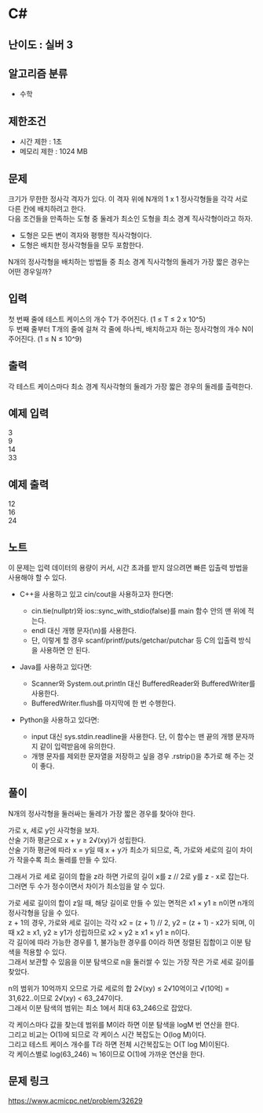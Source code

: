 # C#

## 난이도 : 실버 3

## 알고리즘 분류
  - 수학

## 제한조건
  - 시간 제한 : 1초
  - 메모리 제한 : 1024 MB

## 문제
크기가 무한한 정사각 격자가 있다. 이 격자 위에 N개의 1 x 1 정사각형들을 각각 서로 다른 칸에 배치하려고 한다.<br/>
다음 조건들을 만족하는 도형 중 둘레가 최소인 도형을 최소 경계 직사각형이라고 하자.<br/>

  - 도형은 모든 변이 격자와 평행한 직사각형이다.
  - 도형은 배치한 정사각형들을 모두 포함한다.

N개의 정사각형을 배치하는 방법들 중 최소 경계 직사각형의 둘레가 가장 짧은 경우는 어떤 경우일까?<br/>


## 입력
첫 번째 줄에 테스트 케이스의 개수 T가 주어진다. (1 ≤ T ≤ 2 x 10^5)<br/>
두 번째 줄부터 T개의 줄에 걸쳐 각 줄에 하나씩, 배치하고자 하는 정사각형의 개수 N이 주어진다. (1 ≤ N ≤ 10^9)<br/>


## 출력
각 테스트 케이스마다 최소 경계 직사각형의 둘레가 가장 짧은 경우의 둘레를 출력한다.<br/>


## 예제 입력
3<br/>
9<br/>
14<br/>
33<br/>


## 예제 출력
12<br/>
16<br/>
24<br/>


## 노트
이 문제는 입력 데이터의 용량이 커서, 시간 초과를 받지 않으려면 빠른 입출력 방법을 사용해야 할 수 있다.<br/>

  - C++을 사용하고 있고 cin/cout을 사용하고자 한다면:
    - cin.tie(nullptr)와 ios::sync_with_stdio(false)를 main 함수 안의 맨 위에 적는다.
    - endl 대신 개행 문자(\n)를 사용한다.
    - 단, 이렇게 할 경우 scanf/printf/puts/getchar/putchar 등 C의 입출력 방식을 사용하면 안 된다.

  - Java를 사용하고 있다면:
    - Scanner와 System.out.println 대신 BufferedReader와 BufferedWriter를 사용한다.
    - BufferedWriter.flush를 마지막에 한 번 수행한다.

  - Python을 사용하고 있다면:

    - input 대신 sys.stdin.readline을 사용한다. 단, 이 함수는 맨 끝의 개행 문자까지 같이 입력받음에 유의한다.
    - 개행 문자를 제외한 문자열을 저장하고 싶을 경우 .rstrip()을 추가로 해 주는 것이 좋다.


## 풀이
N개의 정사각형을 둘러싸는 둘레가 가장 짧은 경우를 찾아야 한다.<br/>


가로 x, 세로 y인 사각형을 보자.<br/>
산술 기하 평균으로 x + y ≥ 2√(xy)가 성립한다.<br/>
산술 기하 평균에 따라 x = y일 때 x + y가 최소가 되므로, 즉, 가로와 세로의 길이 차이가 작을수록 최소 둘레를 만들 수 있다.<br/>


그래서 가로 세로 길이의 합을 z라 하면 가로의 길이 x를 z // 2로 y를 z - x로 잡는다.<br/>
그러면 두 수가 정수이면서 차이가 최소임을 알 수 있다.<br/>


가로 세로 길이의 합이 z일 때, 해당 길이로 만들 수 있는 면적은 x1 × y1 ≥ n이면 n개의 정사각형을 담을 수 있다.<br/>
z + 1의 경우, 가로와 세로 길이는 각각 x2 = (z + 1) // 2, y2 = (z + 1) - x2가 되며, 이때 x2 ≥ x1, y2 ≥ y1가 성립하므로 x2 × y2 ≥ x1 × y1 ≥ n이다.<br/>
각 길이에 따라 가능한 경우를 1, 불가능한 경우를 0이라 하면 정렬된 집합이고 이분 탐색을 적용할 수 있다.<br/>
그래서 보관할 수 있음을 이분 탐색으로 n을 둘러쌀 수 있는 가장 작은 가로 세로 길이를 찾았다.<br/>


n의 범위가 10억까지 오므로 가로 세로의 합 2√(xy) ≤ 2√10억이고 √(10억) = 31,622..이므로 2√(xy) < 63_247이다.<br/>
그래서 이분 탐색의 범위는 최소 1에서 최대 63_246으로 잡았다.<br/>


각 케이스마다 값을 찾는데 범위를 M이라 하면 이분 탐색을 logM 번 연산을 한다.<br/>
그리고 비교는 O(1)에 되므로 각 케이스 시간 복잡도는 O(log M)이다.<br/>
그리고 테스트 케이스 개수를 T라 하면 전체 시간복잡도는 O(T log M)이된다.<br/>
각 케이스별로 log(63_246) ≒ 16이므로 O(1)에 가까운 연산을 한다.<br/>


## 문제 링크
https://www.acmicpc.net/problem/32629